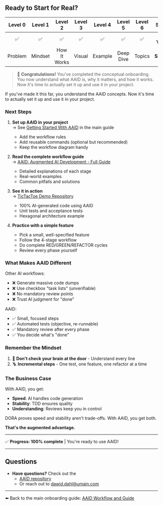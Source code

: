 ## Ready to Start for Real?

| Level 0 | Level 1 |   Level 2    | Level 3 | Level 4 |  Level 5  | Level 6 |   Start    |
| :-----: | :-----: | :----------: | :-----: | :-----: | :-------: | :-----: | :--------: |
|   ✅    |   ✅    |      ✅      |   ✅    |   ✅    |    ✅     |   ✅    | 📍 **YOU** |
| Problem | Mindset | How It Works | Visual  | Example | Deep Dive | Topics  | **Setup**  |

> 🎉 **Congratulations!** You've completed the conceptual onboarding. You now understand what AAID is, why it matters, and how it works. Now it's time to actually set it up and use it in your project.

If you've made it this far, you understand the AAID concepts. Now it's time to actually set it up and use it in your project.

### Next Steps

1. **Set up AAID in your project**  
   → See [Getting Started With AAID](../../aidd-workflow.md#getting-started-with-aaid) in the main guide

   - Add the workflow rules
   - Add reusable commands (optional but recommended)
   - Keep the workflow diagram handy

2. **Read the complete workflow guide**  
   → [AAID: Augmented AI Development - Full Guide](../../aidd-workflow.md)

   - Detailed explanations of each stage
   - Real-world examples
   - Common pitfalls and solutions

3. **See it in action**  
   → [TicTacToe Demo Repository](https://github.com/dawid-dahl-umain/augmented-ai-development-demo)

   - 100% AI-generated code using AAID
   - Unit tests and acceptance tests
   - Hexagonal architecture example

4. **Practice with a simple feature**
   - Pick a small, well-specified feature
   - Follow the 4-stage workflow
   - Do complete RED/GREEN/REFACTOR cycles
   - Review every phase yourself

### What Makes AAID Different

Other AI workflows:

- ❌ Generate massive code dumps
- ❌ Use checkbox "task lists" (unverifiable)
- ❌ No mandatory review points
- ❌ Trust AI judgment for "done"

AAID:

- ✅ Small, focused steps
- ✅ Automated tests (objective, re-runnable)
- ✅ Mandatory review after every phase
- ✅ You decide what's "done"

### Remember the Mindset

1. 🧠 **Don't check your brain at the door** - Understand every line
2. 🪜 **Incremental steps** - One test, one feature, one refactor at a time

### The Business Case

With AAID, you get:

- **Speed**: AI handles code generation
- **Stability**: TDD ensures quality
- **Understanding**: Reviews keep you in control

DORA proves speed and stability aren't trade-offs. With AAID, you get both.

**That's the augmented advantage.**

---

✅ **Progress: 100% complete** | You're ready to use AAID!

---

## Questions

- **Have questions?** Check out the
  - [AAID repository](https://github.com/dawid-dahl-umain/augmented-ai-development)
  - Or reach out to dawid.dahl@umain.com

---

⬅️ Back to the main onboarding guide: [AAID Workflow and Guide](../guide.md)
